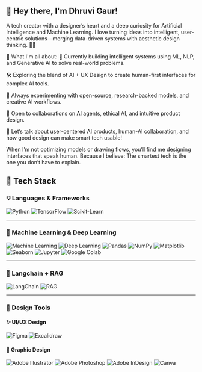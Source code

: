 ## 👋 Hey there, I'm Dhruvi Gaur!
A tech creator with a designer’s heart and a deep curiosity for Artificial Intelligence and Machine Learning.
I love turning ideas into intelligent, user-centric solutions—merging data-driven systems with aesthetic design thinking. 🎨🤖

🌟 What I'm all about:
🧠 Currently building intelligent systems using ML, NLP, and Generative AI to solve real-world problems.

🛠️ Exploring the blend of AI + UX Design to create human-first interfaces for complex AI tools.

🧪 Always experimenting with open-source, research-backed models, and creative AI workflows.

🤝 Open to collaborations on AI agents, ethical AI, and intuitive product design.

💬 Let’s talk about user-centered AI products, human-AI collaboration, and how good design can make smart tech usable!

When I’m not optimizing models or drawing flows, you’ll find me designing interfaces that speak human.
Because I believe: The smartest tech is the one you don’t have to explain.

<!--
**DhruviGaur30/DhruviGaur30** is a ✨ _special_ ✨ repository because its `README.md` (this file) appears on your GitHub profile.

Here are some ideas to get you started:

- 🔭 I’m currently working on ...
- 🌱 I’m currently learning ...
- 👯 I’m looking to collaborate on ...
- 🤔 I’m looking for help with ...
- 💬 Ask me about ...
- 📫 How to reach me: ...
- 😄 Pronouns: ...
- ⚡ Fun fact: ...
-->
## 🚀 Tech Stack

### 💡 Languages & Frameworks
![Python](https://img.shields.io/badge/Python-3670A0?style=for-the-badge&logo=python&logoColor=white)
![TensorFlow](https://img.shields.io/badge/TensorFlow-FF6F00?style=for-the-badge&logo=tensorflow&logoColor=white)
![Scikit-Learn](https://img.shields.io/badge/Scikit--Learn-F7931E?style=for-the-badge&logo=scikit-learn&logoColor=white)

---

### 🤖 Machine Learning & Deep Learning
![Machine Learning](https://img.shields.io/badge/Machine%20Learning-009688?style=for-the-badge&logo=googlescholar&logoColor=white)
![Deep Learning](https://img.shields.io/badge/Deep%20Learning-673AB7?style=for-the-badge&logo=keras&logoColor=white)
![Pandas](https://img.shields.io/badge/Pandas-150458?style=for-the-badge&logo=pandas&logoColor=white)
![NumPy](https://img.shields.io/badge/Numpy-013243?style=for-the-badge&logo=numpy&logoColor=white)
![Matplotlib](https://img.shields.io/badge/Matplotlib-11557C?style=for-the-badge&logo=plotly&logoColor=white)
![Seaborn](https://img.shields.io/badge/Seaborn-43BCCD?style=for-the-badge)
![Jupyter](https://img.shields.io/badge/Jupyter-F37626?style=for-the-badge&logo=jupyter&logoColor=white)
![Google Colab](https://img.shields.io/badge/Google%20Colab-F9AB00?style=for-the-badge&logo=googlecolab&logoColor=black)

---

### 🔗 Langchain + RAG
![LangChain](https://img.shields.io/badge/LangChain-000000?style=for-the-badge&logo=chainlink&logoColor=white)
![RAG](https://img.shields.io/badge/RAG%20(Retrieval%20Augmented%20Generation)-2C3E50?style=for-the-badge)

---

### 🎨 Design Tools

#### ✨ UI/UX Design
![Figma](https://img.shields.io/badge/Figma-F24E1E?style=for-the-badge&logo=figma&logoColor=white)
![Excalidraw](https://img.shields.io/badge/Excalidraw-0A0A0A?style=for-the-badge&logo=excalidraw&logoColor=white)

#### 🎨 Graphic Design
![Adobe Illustrator](https://img.shields.io/badge/Illustrator-FF9A00?style=for-the-badge&logo=adobeillustrator&logoColor=white)
![Adobe Photoshop](https://img.shields.io/badge/Photoshop-31A8FF?style=for-the-badge&logo=adobephotoshop&logoColor=white)
![Adobe InDesign](https://img.shields.io/badge/InDesign-FF3366?style=for-the-badge&logo=adobeindesign&logoColor=white)
![Canva](https://img.shields.io/badge/Canva-00C4CC?style=for-the-badge&logo=canva&logoColor=white)
